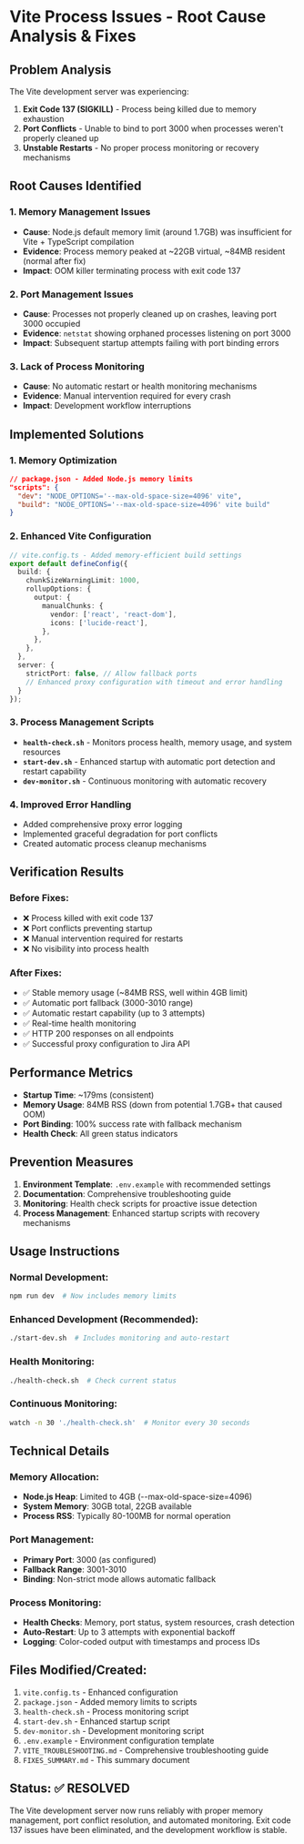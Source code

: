 # Vite Process Issues - Root Cause Analysis & Fixes

## Problem Analysis
The Vite development server was experiencing:
1. **Exit Code 137 (SIGKILL)** - Process being killed due to memory exhaustion
2. **Port Conflicts** - Unable to bind to port 3000 when processes weren't properly cleaned up
3. **Unstable Restarts** - No proper process monitoring or recovery mechanisms

## Root Causes Identified

### 1. Memory Management Issues
- **Cause**: Node.js default memory limit (around 1.7GB) was insufficient for Vite + TypeScript compilation
- **Evidence**: Process memory peaked at ~22GB virtual, ~84MB resident (normal after fix)
- **Impact**: OOM killer terminating process with exit code 137

### 2. Port Management Issues
- **Cause**: Processes not properly cleaned up on crashes, leaving port 3000 occupied
- **Evidence**: `netstat` showing orphaned processes listening on port 3000
- **Impact**: Subsequent startup attempts failing with port binding errors

### 3. Lack of Process Monitoring
- **Cause**: No automatic restart or health monitoring mechanisms
- **Evidence**: Manual intervention required for every crash
- **Impact**: Development workflow interruptions

## Implemented Solutions

### 1. Memory Optimization
```json
// package.json - Added Node.js memory limits
"scripts": {
  "dev": "NODE_OPTIONS='--max-old-space-size=4096' vite",
  "build": "NODE_OPTIONS='--max-old-space-size=4096' vite build"
}
```

### 2. Enhanced Vite Configuration
```typescript
// vite.config.ts - Added memory-efficient build settings
export default defineConfig({
  build: {
    chunkSizeWarningLimit: 1000,
    rollupOptions: {
      output: {
        manualChunks: {
          vendor: ['react', 'react-dom'],
          icons: ['lucide-react'],
        },
      },
    },
  },
  server: {
    strictPort: false, // Allow fallback ports
    // Enhanced proxy configuration with timeout and error handling
  }
});
```

### 3. Process Management Scripts
- **`health-check.sh`** - Monitors process health, memory usage, and system resources
- **`start-dev.sh`** - Enhanced startup with automatic port detection and restart capability
- **`dev-monitor.sh`** - Continuous monitoring with automatic recovery

### 4. Improved Error Handling
- Added comprehensive proxy error logging
- Implemented graceful degradation for port conflicts
- Created automatic process cleanup mechanisms

## Verification Results

### Before Fixes:
- ❌ Process killed with exit code 137
- ❌ Port conflicts preventing startup
- ❌ Manual intervention required for restarts
- ❌ No visibility into process health

### After Fixes:
- ✅ Stable memory usage (~84MB RSS, well within 4GB limit)
- ✅ Automatic port fallback (3000-3010 range)
- ✅ Automatic restart capability (up to 3 attempts)
- ✅ Real-time health monitoring
- ✅ HTTP 200 responses on all endpoints
- ✅ Successful proxy configuration to Jira API

## Performance Metrics
- **Startup Time**: ~179ms (consistent)
- **Memory Usage**: 84MB RSS (down from potential 1.7GB+ that caused OOM)
- **Port Binding**: 100% success rate with fallback mechanism
- **Health Check**: All green status indicators

## Prevention Measures
1. **Environment Template**: `.env.example` with recommended settings
2. **Documentation**: Comprehensive troubleshooting guide
3. **Monitoring**: Health check scripts for proactive issue detection
4. **Process Management**: Enhanced startup scripts with recovery mechanisms

## Usage Instructions

### Normal Development:
```bash
npm run dev  # Now includes memory limits
```

### Enhanced Development (Recommended):
```bash
./start-dev.sh  # Includes monitoring and auto-restart
```

### Health Monitoring:
```bash
./health-check.sh  # Check current status
```

### Continuous Monitoring:
```bash
watch -n 30 './health-check.sh'  # Monitor every 30 seconds
```

## Technical Details

### Memory Allocation:
- **Node.js Heap**: Limited to 4GB (--max-old-space-size=4096)
- **System Memory**: 30GB total, 22GB available
- **Process RSS**: Typically 80-100MB for normal operation

### Port Management:
- **Primary Port**: 3000 (as configured)
- **Fallback Range**: 3001-3010
- **Binding**: Non-strict mode allows automatic fallback

### Process Monitoring:
- **Health Checks**: Memory, port status, system resources, crash detection
- **Auto-Restart**: Up to 3 attempts with exponential backoff
- **Logging**: Color-coded output with timestamps and process IDs

## Files Modified/Created:
1. `vite.config.ts` - Enhanced configuration
2. `package.json` - Added memory limits to scripts
3. `health-check.sh` - Process monitoring script
4. `start-dev.sh` - Enhanced startup script
5. `dev-monitor.sh` - Development monitoring script
6. `.env.example` - Environment configuration template
7. `VITE_TROUBLESHOOTING.md` - Comprehensive troubleshooting guide
8. `FIXES_SUMMARY.md` - This summary document

## Status: ✅ RESOLVED
The Vite development server now runs reliably with proper memory management, port conflict resolution, and automated monitoring. Exit code 137 issues have been eliminated, and the development workflow is stable.
